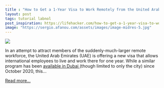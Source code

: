 ```yaml
---
title : "How to Get a 1-Year Visa to Work Remotely from the United Arab Emirates"
layout: post
tags: tutorial labnol
post_inspiration: https://lifehacker.com/how-to-get-a-1-year-visa-to-work-remotely-from-the-unit-1846610980
image: "https://sergio.afanou.com/assets/images/image-midres-5.jpg"
---
```


<img src="https://i.kinja-img.com/gawker-media/image/upload/s--G6xw3WYv--/c_fit,fl_progressive,q_80,w_636/rmwiu7jlwgnvaaqnmwpy.jpg" /><p>In an attempt to attract members of the suddenly-much-larger remote workforce, the United Arab Emirates (UAE) is offering a new visa that allows international employees to live and work there for one year. While a similar program has been <a href="https://www.visitdubai.com/en/business-in-dubai/dubai-for-business/work-remotely-from-dubai-b" target="_blank" rel="noopener noreferrer">available in Dubai </a>(though limited to only the city) since October 2020, this…</p><p><a href="https://lifehacker.com/how-to-get-a-1-year-visa-to-work-remotely-from-the-unit-1846610980">Read more...</a></p>